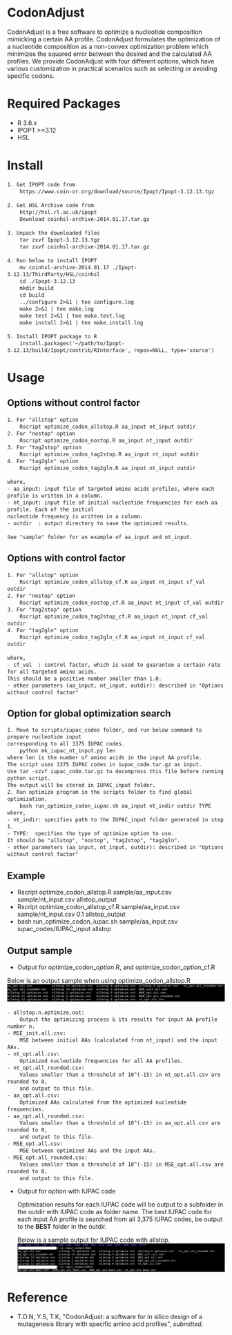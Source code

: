 # CodonAdjust
CodonAdjust is a free software to optimize a nucleotide composition mimicking a certain AA profile. CodonAdjust formulates the optimization of a nucleotide composition as a non-convex optimization problem which minimizes the squared error between the desired and the calculated AA profiles. We provide CodonAdjust with four different options, which have various customization in practical scenarios such as selecting or avoiding specific codons.

# Required Packages ############################
* R 3.6.x
* IPOPT  >=3.12
* HSL

# Install ######################################
	1. Get IPOPT code from
		https://www.coin-or.org/download/source/Ipopt/Ipopt-3.12.13.tgz

	2. Get HSL Archive code from 
		http://hsl.rl.ac.uk/ipopt
		Download coinhsl-archive-2014.01.17.tar.gz
	
	3. Unpack the downloaded files
		tar zxvf Ipopt-3.12.13.tgz
		tar zxvf coinhsl-archive-2014.01.17.tar.gz
		
	4. Run below to install IPOPT
		mv coinhsl-archive-2014.01.17 ./Ipopt-3.12.13/ThirdParty/HSL/coinhsl
		cd ./Ipopt-3.12.13
		mkdir build
		cd build
		../configure 2>&1 | tee configure.log
		make 2>&1 | tee make.log
		make test 2>&1 | tee make.test.log
		make install 2>&1 | tee make.install.log
	
	5. Install IPOPT package to R
		install.packages('~/path/to/Ipopt-3.12.13/build/Ipopt/contrib/RInterface', repos=NULL, type='source')

# Usage
## Options without control factor
	1. For "allstop" option
		Rscript optimize_codon_allstop.R aa_input nt_input outdir
	2. For "nostop" option
		Rscript optimize_codon_nostop.R aa_input nt_input outdir
	3. For "tag2stop" option
		Rscript optimize_codon_tag2stop.R aa_input nt_input outdir
	4. For "tag2gln" option
		Rscript optimize_codon_tag2gln.R aa_input nt_input outdir

	where,
	- aa_input: input file of targeted amino acids profiles, where each profile is written in a column.
	- nt_input: input file of initial nucleotide frequencies for each aa profile. Each of the initial 
	nucleotide frequency is written in a column.
	- outdir  : output directory to save the optimized results.

	See "sample" folder for an example of aa_input and nt_input.
	
## Options with control factor
	1. For "allstop" option
		Rscript optimize_codon_allstop_cf.R aa_input nt_input cf_val outdir
	2. For "nostop" option
		Rscript optimize_codon_nostop_cf.R aa_input nt_input cf_val outdir
	3. For "tag2stop" option
		Rscript optimize_codon_tag2stop_cf.R aa_input nt_input cf_val outdir
	4. For "tag2gln" option
		Rscript optimize_codon_tag2gln_cf.R aa_input nt_input cf_val outdir
		
	where,
	- cf_val  : control factor, which is used to guarantee a certain rate for all targeted amino acids.
	This should be a positive number smaller than 1.0.
	- other parameters (aa_input, nt_input, outdir): described in "Options without control factor"
	
## Option for global optimization search
	1. Move to scripts/iupac_codes folder, and run below command to prepare nucleotide input 
	corresponding to all 3375 IUPAC codes.
		python mk_iupac_nt_input.py len
	where len is the number of amino acids in the input AA profile.
	The script uses 3375 IUPAC codes in iupac_code.tar.gz as input.
	Use tar -xzvf iupac_code.tar.gz to decompress this file before running python script.
	The output will be stored in IUPAC_input folder.
	2. Run optimize program in the scripts folder to find global optimization.
		bash run_optimize_codon_iupac.sh aa_input nt_indir outdir TYPE
	where,
	- nt_indir: specifies path to the IUPAC_input folder generated in step 1. 
	- TYPE:  specifies the type of optimize option to use. 
	It should be "allstop", "nostop", "tag2stop", "tag2gln".
	- other parameters (aa_input, nt_input, outdir): described in "Options without control factor"
		
## Example
* Rscript optimize_codon_allstop.R sample/aa_input.csv sample/nt_input.csv allstop_output
* Rscript optimize_codon_allstop_cf.R sample/aa_input.csv sample/nt_input.csv 0.1 allstop_output
* bash run_optimize_codon_iupac.sh sample/aa_input.csv iupac_codes/IUPAC_input allstop

## Output sample
* Output for optimize_codon_*option*.R, and optimize_codon_*option*_cf.R

Below is an output sample when using optimize_codon_allstop.R
![output_sample](/img/CodonAdjust_output_sample.png)

	- allstop.n.optimize.out:
		Output the optimizing process & its results for input AA profile number n.
	- MSE_init.all.csv:
		MSE between initial AAs (calculated from nt_input) and the input AAs.
	- nt_opt.all.csv:
		Optimized nucleotide frequencies for all AA profiles.
	- nt_opt.all_rounded.csv:
		Values smaller than a threshold of 10^(-15) in nt_opt.all.csv are rounded to 0,
		and output to this file.
	- aa_opt.all.csv:
		Optimized AAs calculated from the optimized nucleotide frequencies.
	- aa_opt.all_rounded.csv:
		Values smaller than a threshold of 10^(-15) in aa_opt.all.csv are rounded to 0,
		and output to this file.
	- MSE_opt.all.csv:
		MSE between optimized AAs and the input AAs.
	- MSE_opt.all_rounded.csv:
		Values smaller than a threshold of 10^(-15) in MSE_opt.all.csv are rounded to 0,
		and output to this file.

* Output for option with IUPAC code

	Optimization results for each IUPAC code will be output to a subfolder in the outdir with  IUPAC code as folder name. The best IUPAC code for each input AA profile is searched from all 3,375 IUPAC codes, be output to the **BEST** folder in the outdir.

	Below is a sample output for IUPAC code with allstop.
	![iupac_sample](/img/CodonAdjust_iupac_sample.png)
		
# Reference
* T.D.N, Y.S, T.K, "CodonAdjust: a software for in silico design of a mutagenesis library with specific amino acid profiles", *submitted*.
